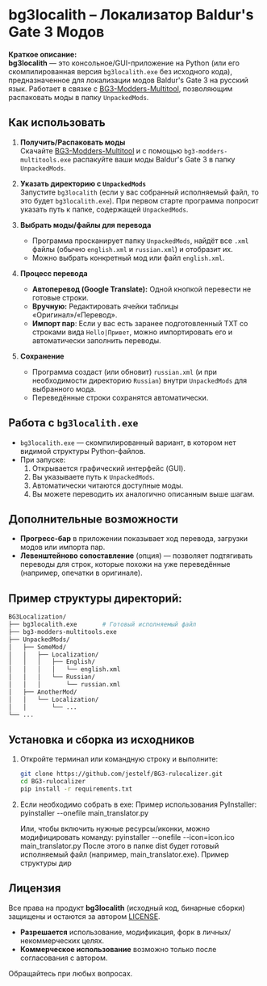 # bg3localith – Локализатор Baldur's Gate 3 Модов

**Краткое описание:**  
**bg3localith** — это консольное/GUI-приложение на Python (или его скомпилированная версия `bg3localith.exe` без исходного кода), предназначенное для локализации модов Baldur's Gate 3 на русский язык. Работает в связке с [BG3-Modders-Multitool](https://github.com/ShinyHobo/BG3-Modders-Multitool), позволяющим распаковать моды в папку `UnpackedMods`.

## Как использовать

1. **Получить/Распаковать моды**  
   Скачайте [BG3-Modders-Multitool](https://github.com/ShinyHobo/BG3-Modders-Multitool) и с помощью `bg3-modders-multitools.exe` распакуйте ваши моды Baldur's Gate 3 в папку `UnpackedMods`.

2. **Указать директорию с `UnpackedMods`**  
   Запустите `bg3localith` (если у вас собранный исполняемый файл, то это будет `bg3localith.exe`). При первом старте программа попросит указать путь к папке, содержащей `UnpackedMods`.  

3. **Выбрать моды/файлы для перевода**  
   - Программа просканирует папку `UnpackedMods`, найдёт все `.xml` файлы (обычно `english.xml` и `russian.xml`) и отобразит их.  
   - Можно выбрать конкретный мод или файл `english.xml`.  

4. **Процесс перевода**  
   - **Автоперевод (Google Translate):** Одной кнопкой перевести не готовые строки.  
   - **Вручную:** Редактировать ячейки таблицы «Оригинал»/«Перевод».  
   - **Импорт пар**: Если у вас есть заранее подготовленный TXT со строками вида `Hello|Привет`, можно импортировать его и автоматически заполнить переводы.

5. **Сохранение**  
   - Программа создаст (или обновит) `russian.xml` (и при необходимости директорию `Russian`) внутри `UnpackedMods` для выбранного мода.  
   - Переведённые строки сохранятся автоматически.

## Работа с `bg3localith.exe`

- `bg3localith.exe` — скомпилированный вариант, в котором нет видимой структуры Python-файлов.
- При запуске:
  1. Открывается графический интерфейс (GUI).
  2. Вы указываете путь к `UnpackedMods`.
  3. Автоматически читаются доступные моды.
  4. Вы можете переводить их аналогично описанным выше шагам.

## Дополнительные возможности

- **Прогресс-бар** в приложении показывает ход перевода, загрузки модов или импорта пар.  
- **Левенштейново сопоставление** (опция) — позволяет подтягивать переводы для строк, которые похожи на уже переведённые (например, опечатки в оригинале).

## Пример структуры директорий:
```bash
BG3Localization/
├── bg3localith.exe       # Готовый исполняемый файл
├── bg3-modders-multitools.exe
├── UnpackedMods/
│   ├── SomeMod/
│   │   ├── Localization/
│   │   │   ├── English/
│   │   │   │   └── english.xml
│   │   │   └── Russian/
│   │   │       └── russian.xml
│   ├── AnotherMod/
│   │   └── Localization/
│   │       └── ...
└── ...
```

## Установка и сборка из исходников

1. Откройте терминал или командную строку и выполните:
   ```bash
   git clone https://github.com/jestelf/BG3-rulocalizer.git
   cd BG3-rulocalizer
   pip install -r requirements.txt

2. Если необходимо собрать в exe:
    Пример использования PyInstaller:
    pyinstaller --onefile main_translator.py

   Или, чтобы включить нужные ресурсы/иконки, можно модифицировать команду:
    pyinstaller --onefile --icon=icon.ico main_translator.py
После этого в папке dist будет готовый исполняемый файл (например, main_translator.exe).
Пример структуры дир

## Лицензия

Все права на продукт **bg3localith** (исходный код, бинарные сборки) защищены и остаются за автором [LICENSE](./LICENSE).  
- **Разрешается** использование, модификация, форк в личных/некоммерческих целях.  
- **Коммерческое использование** возможно только после согласования с автором.  

Обращайтесь при любых вопросах.


